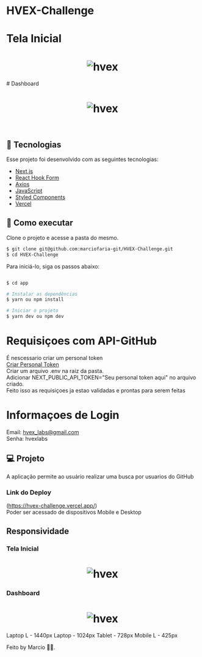 # HVEX-Challenge

# Tela Inicial
<h1 align="center">
    <img alt="hvex" src="https://s7.gifyu.com/images/login449c9d3f3c74f1f4.gif" />
</h1>
# Dashboard
<h1 align="center">
    <img alt="hvex" src="https://s7.gifyu.com/images/dashboardec18b24c10b27ccd.gif" />
</h1>
<br>

## 🧪 Tecnologias

Esse projeto foi desenvolvido com as seguintes tecnologias:

- [Next.js](https://nextjs.org/)
- [React Hook Form](https://react-hook-form.com/)
- [Axios](https://axios-http.com/docs/intro)
- [JavaScript](https://developer.mozilla.org/pt-BR/docs/Web/JavaScript)
- [Styled Components](https://styled-components.com/docs)
- [Vercel](https://vercel.com/)

## 🚀 Como executar

Clone o projeto e acesse a pasta do mesmo.

```bash
$ git clone git@github.com:marciofaria-git/HVEX-Challenge.git
$ cd HVEX-Challenge
```

Para iniciá-lo, siga os passos abaixo:
```bash

$ cd app

# Instalar as dependências
$ yarn ou npm install

# Iniciar o projeto
$ yarn dev ou npm dev
```
# Requisiçoes com API-GitHub
É nescessario criar um personal token <br />
[Criar Personal Token](https://docs.github.com/pt/authentication/keeping-your-account-and-data-secure/creating-a-personal-access-token)<br />
Criar um arquivo .env na raiz da pasta.<br />
Adicionar NEXT_PUBLIC_API_TOKEN="Seu personal token aqui" no arquivo criado.<br />
Feito isso as requisiçoes ja estao validadas e prontas para serem feitas

# Informaçoes de Login
Email: hvex_labs@gmail.com <br/>
Senha: hvexlabs

## 💻 Projeto

A aplicação permite ao usuário realizar uma busca por usuarios do GitHub

### Link do Deploy
(https://hvex-challenge.vercel.app/)<br/>
Poder ser acessado de dispositivos Mobile e Desktop


## Responsividade

### Tela Inicial
<h1 align="center">
    <img alt="hvex" src="https://s7.gifyu.com/images/resLoginbdf9e43719c3c6a7.gif" />
</h1>

### Dashboard
<h1 align="center">
    <img alt="hvex" src="https://media4.giphy.com/media/znVmXimkuC5jMfuUa3/giphy.gif?cid=790b7611111c15cc14376d29f1cc8b9302a4439c12427aac&rid=giphy.gif&ct=g" />
</h1>



Laptop L - 1440px
Laptop - 1024px
Tablet - 728px
Mobile L - 425px


Feito by Marcio 🧑‍💻.

